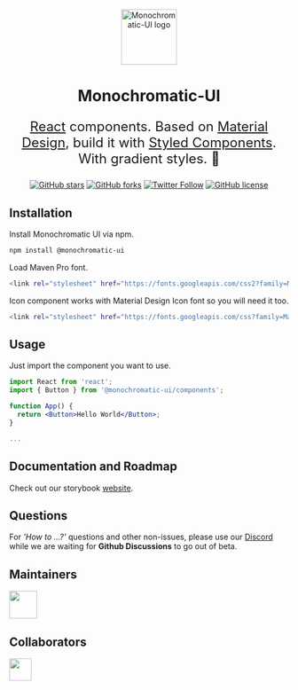 <br/>
<br/>
<div align="center">
  <a href="https://monochromatic.surge.sh/" rel="noopener" target="_blank" rel="noopener noreferrer">
    <img 
      src="https://res.cloudinary.com/kaypacha/image/upload/v1593742285/monochromatic/logo/monochromatic.png"
      alt="Monochromatic-UI logo"
      width="100"
    />
  </a>
</div>

<h1 align="center">Monochromatic-UI</h1>

<div align="center">

<font size="5">

[React](https://reactjs.org/) components. Based on [Material Design](https://material.io/design/introduction/), build it with [Styled Components](https://styled-components.com/). With gradient styles. :art:

</font>

[![GitHub stars](https://img.shields.io/github/stars/ByeBye-Sama/monochromatic?color=94D5CD&logo=github&style=for-the-badge)](https://github.com/ByeBye-Sama/monochromatic/stargazers)
[![GitHub forks](https://img.shields.io/github/forks/ByeBye-Sama/monochromatic?color=5EC0B4&logo=github&style=for-the-badge)](https://github.com/ByeBye-Sama/monochromatic/network)
[![Twitter Follow](https://img.shields.io/twitter/follow/monochromaticui?color=29AC9C&label=Twitter&logo=twitter&logoColor=FFFFFF&style=for-the-badge)](https://twitter.com/intent/user?screen_name=monochromaticui)
[![GitHub license](https://img.shields.io/github/license/ByeBye-Sama/monochromatic?color=1E8175&style=for-the-badge)](https://github.com/ByeBye-Sama/monochromatic/blob/master/LICENSE)

</div>

## Installation

Install Monochromatic UI via npm.

```bash
npm install @monochromatic-ui
```

Load Maven Pro font.

```bash
<link rel="stylesheet" href="https://fonts.googleapis.com/css2?family=Maven+Pro:wght@400;500;600;700;800;900&display=swap"/>
```

Icon component works with Material Design Icon font so you will need it too.

```bash
<link rel="stylesheet" href="https://fonts.googleapis.com/css?family=Material+Icons|Material+Icons+Outlined"/>
```

## Usage

Just import the component you want to use.

```jsx
import React from 'react';
import { Button } from '@monochromatic-ui/components';

function App() {
  return <Button>Hello World</Button>;
}

...
```

## Documentation and Roadmap

Check out our storybook [website](https://monochromatic.surge.sh/).

## Questions

For _'How to ...?'_ questions and other non-issues, please use our [Discord](https://discord.gg/Pdmq5nG) while we are waiting for **Github Discussions** to go out of beta.

## Maintainers

<a href="https://github.com/ByeBye-Sama" target="_blank">
  <img width="50" src="https://avatars0.githubusercontent.com/u/19353687?s=460&u=5b414c11f7595ced350cbe720a3d7c2f14c6b0fa&v=4" />
</a>

## Collaborators

<a href="https://github.com/sklpcc" target="_blank">
  <img width="40" src="https://avatars3.githubusercontent.com/u/7380924?s=400&u=aae123b387dc046f7f354ab7b85b580af995fd52&v=4" />
</a>
